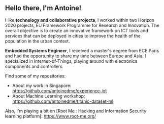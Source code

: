 ## Hello there, I'm Antoine!

I like **technology and collaborative projects**, I worked within two Horizon 2020 projects, EU Framework Programme for Research and Innovation. The overall objective is to create an innovative framework on ICT tools and services that can be deployed in cities to improve the health of the population in the urban context. 


**Embedded Systems Engineer**, I received a master's degree from ECE Paris and had the opportunity to share my time between Europe and Asia. I specialized in Internet-of-Things, playing around with electronics components and controllers.

Find some of my repositories:

- About my work in Singapore: https://github.com/antoinedme/experience-iot
- About Machine Learning workshop: https://github.com/antoinedme/titanic-dataset-ml

Also, I'm playing a bit on [Root Me : Hacking and Information Security learning platform]: https://www.root-me.org/
<!--
**antoinedme/antoinedme** is a ✨ _special_ ✨ repository because its `README.md` (this file) appears on your GitHub profile.

Here are some ideas to get you started:

- 🔭 I’m currently working on ...
- 🌱 I’m currently learning ...
- 👯 I’m looking to collaborate on ...
- 🤔 I’m looking for help with ...
- 💬 Ask me about ...
- 📫 How to reach me: ...
- 😄 Pronouns: ...
- ⚡ Fun fact: ...
-->
